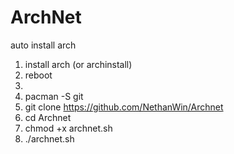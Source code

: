 # ArchNet
auto install arch
1. install arch (or archinstall)
2. reboot
3.
4. pacman -S git
5. git clone https://github.com/NethanWin/Archnet
6. cd Archnet
7. chmod +x archnet.sh
8. ./archnet.sh
